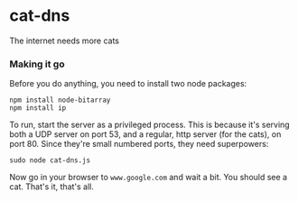 cat-dns
=======

The internet needs more cats


### Making it go

Before you do anything, you need to install two node packages:
```
npm install node-bitarray
npm install ip
```

To run, start the server as a privileged process. This is because it's serving both a UDP server on port 53, and a regular, http server (for the cats), on port 80. Since they're small numbered ports, they need superpowers:
```
sudo node cat-dns.js
```
Now go in your browser to `www.google.com` and wait a bit. You should see a cat. That's it, that's all.
